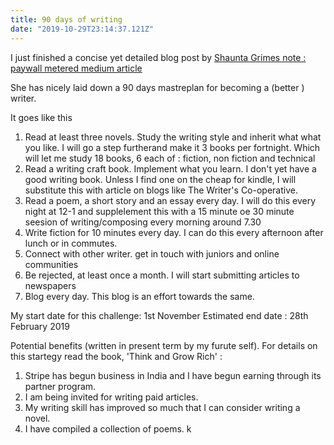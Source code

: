 ```yaml
---
title: 90 days of writing
date: "2019-10-29T23:14:37.121Z"
---
```


I just finished a concise yet detailed blog post by [Shaunta Grimes note : paywall metered medium article](https://medium.com/the-1000-day-mfa/how-to-be-a-writer-a-90-day-blueprint-497439155741)

She has nicely laid down a 90 days mastreplan for becoming a (better ) writer.

It goes like this

1. Read at least three novels. Study the writing style and inherit what what you like. I will go a step furtherand make it 3 books per fortnight. Which will let me study 18 books, 6 each of : fiction, non fiction and technical
2. Read a writing craft book. Implement what you learn. I don't yet have a good writing book. Unless I find one on the cheap for kindle, I will substitute this with article on blogs like The Writer's Co-operative.
3. Read a poem, a short story and an essay every day. I will do this every night at 12-1 and supplelement this with a 15 minute oe 30 minute seesion of writing/composing every morning around 7.30
4. Write fiction for 10 minutes every day. I can do this every afternoon after lunch or in commutes.
5. Connect with other writer. get in touch with juniors and online communities
6. Be rejected, at least once a month. I will start submitting articles to newspapers
7. Blog every day. This blog is an effort towards the same.

My start date for this challenge: 1st November
Estimated end date : 28th February 2019

Potential benefits (written in present term by my furute self). For details on this startegy read the book, 'Think and Grow Rich' :

1. Stripe has begun business in India and I have begun earning through its partner program.
2. I am being invited for writing paid articles.
3. My writing skill has improved so much that I can consider writing a novel.
4. I have compiled a collection of poems.
   k
